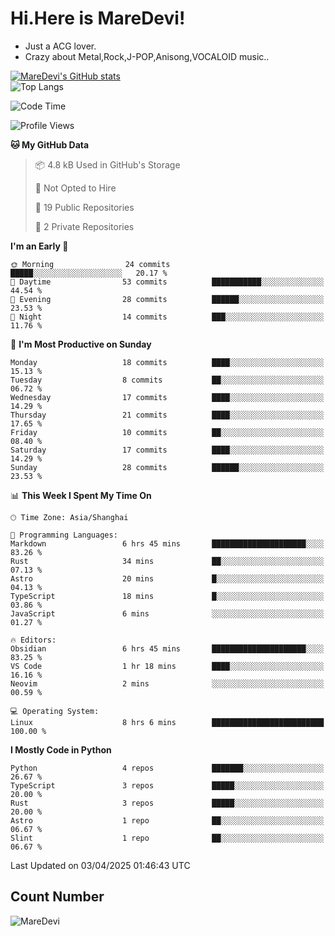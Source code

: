 # Hi.Here is MareDevi!

- Just a ACG lover.
- Crazy about Metal,Rock,J-POP,Anisong,VOCALOID music..

[![MareDevi's GitHub stats](https://github-readme-stats.vercel.app/api?username=MareDevi&show_icons=true&theme=algolia)](https://github.com/anuraghazra/github-readme-stats)  
![Top Langs](https://github-readme-stats.vercel.app/api/top-langs/?username=MareDevi&layout=compact&theme=algolia)

<!--START_SECTION:waka-->
![Code Time](http://img.shields.io/badge/Code%20Time-102%20hrs%2041%20mins-blue)

![Profile Views](http://img.shields.io/badge/Profile%20Views-4-blue)

**🐱 My GitHub Data** 

> 📦 4.8 kB Used in GitHub's Storage 
 > 
> 🚫 Not Opted to Hire
 > 
> 📜 19 Public Repositories 
 > 
> 🔑 2 Private Repositories 
 > 
**I'm an Early 🐤** 

```text
🌞 Morning                24 commits          █████░░░░░░░░░░░░░░░░░░░░   20.17 % 
🌆 Daytime                53 commits          ███████████░░░░░░░░░░░░░░   44.54 % 
🌃 Evening                28 commits          ██████░░░░░░░░░░░░░░░░░░░   23.53 % 
🌙 Night                  14 commits          ███░░░░░░░░░░░░░░░░░░░░░░   11.76 % 
```
📅 **I'm Most Productive on Sunday** 

```text
Monday                   18 commits          ████░░░░░░░░░░░░░░░░░░░░░   15.13 % 
Tuesday                  8 commits           ██░░░░░░░░░░░░░░░░░░░░░░░   06.72 % 
Wednesday                17 commits          ████░░░░░░░░░░░░░░░░░░░░░   14.29 % 
Thursday                 21 commits          ████░░░░░░░░░░░░░░░░░░░░░   17.65 % 
Friday                   10 commits          ██░░░░░░░░░░░░░░░░░░░░░░░   08.40 % 
Saturday                 17 commits          ████░░░░░░░░░░░░░░░░░░░░░   14.29 % 
Sunday                   28 commits          ██████░░░░░░░░░░░░░░░░░░░   23.53 % 
```


📊 **This Week I Spent My Time On** 

```text
🕑︎ Time Zone: Asia/Shanghai

💬 Programming Languages: 
Markdown                 6 hrs 45 mins       █████████████████████░░░░   83.26 % 
Rust                     34 mins             ██░░░░░░░░░░░░░░░░░░░░░░░   07.13 % 
Astro                    20 mins             █░░░░░░░░░░░░░░░░░░░░░░░░   04.13 % 
TypeScript               18 mins             █░░░░░░░░░░░░░░░░░░░░░░░░   03.86 % 
JavaScript               6 mins              ░░░░░░░░░░░░░░░░░░░░░░░░░   01.27 % 

🔥 Editors: 
Obsidian                 6 hrs 45 mins       █████████████████████░░░░   83.25 % 
VS Code                  1 hr 18 mins        ████░░░░░░░░░░░░░░░░░░░░░   16.16 % 
Neovim                   2 mins              ░░░░░░░░░░░░░░░░░░░░░░░░░   00.59 % 

💻 Operating System: 
Linux                    8 hrs 6 mins        █████████████████████████   100.00 % 
```

**I Mostly Code in Python** 

```text
Python                   4 repos             ███████░░░░░░░░░░░░░░░░░░   26.67 % 
TypeScript               3 repos             █████░░░░░░░░░░░░░░░░░░░░   20.00 % 
Rust                     3 repos             █████░░░░░░░░░░░░░░░░░░░░   20.00 % 
Astro                    1 repo              ██░░░░░░░░░░░░░░░░░░░░░░░   06.67 % 
Slint                    1 repo              ██░░░░░░░░░░░░░░░░░░░░░░░   06.67 % 
```




 Last Updated on 03/04/2025 01:46:43 UTC
<!--END_SECTION:waka-->

## Count Number
![MareDevi](https://count.getloli.com/get/@maredevi?theme=moebooru-h)  

<!---
MareDevi/MareDevi is a ✨ special ✨ repository because its `README.md` (this file) appears on your GitHub profile.
You can click the Preview link to take a look at your changes.
--->
